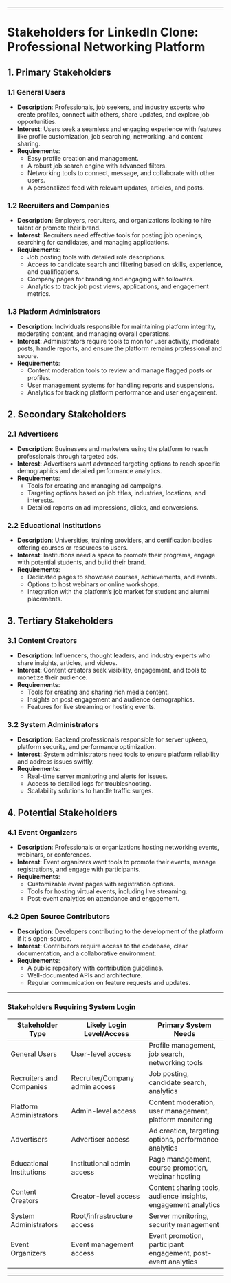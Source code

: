 
---

# Stakeholders for LinkedIn Clone: Professional Networking Platform

## 1. Primary Stakeholders

### 1.1 General Users
- **Description**: Professionals, job seekers, and industry experts who create profiles, connect with others, share updates, and explore job opportunities.
- **Interest**: Users seek a seamless and engaging experience with features like profile customization, job searching, networking, and content sharing.
- **Requirements**:
  - Easy profile creation and management.
  - A robust job search engine with advanced filters.
  - Networking tools to connect, message, and collaborate with other users.
  - A personalized feed with relevant updates, articles, and posts.

### 1.2 Recruiters and Companies
- **Description**: Employers, recruiters, and organizations looking to hire talent or promote their brand.
- **Interest**: Recruiters need effective tools for posting job openings, searching for candidates, and managing applications.
- **Requirements**:
  - Job posting tools with detailed role descriptions.
  - Access to candidate search and filtering based on skills, experience, and qualifications.
  - Company pages for branding and engaging with followers.
  - Analytics to track job post views, applications, and engagement metrics.

### 1.3 Platform Administrators
- **Description**: Individuals responsible for maintaining platform integrity, moderating content, and managing overall operations.
- **Interest**: Administrators require tools to monitor user activity, moderate posts, handle reports, and ensure the platform remains professional and secure.
- **Requirements**:
  - Content moderation tools to review and manage flagged posts or profiles.
  - User management systems for handling reports and suspensions.
  - Analytics for tracking platform performance and user engagement.

## 2. Secondary Stakeholders

### 2.1 Advertisers
- **Description**: Businesses and marketers using the platform to reach professionals through targeted ads.
- **Interest**: Advertisers want advanced targeting options to reach specific demographics and detailed performance analytics.
- **Requirements**:
  - Tools for creating and managing ad campaigns.
  - Targeting options based on job titles, industries, locations, and interests.
  - Detailed reports on ad impressions, clicks, and conversions.

### 2.2 Educational Institutions
- **Description**: Universities, training providers, and certification bodies offering courses or resources to users.
- **Interest**: Institutions need a space to promote their programs, engage with potential students, and build their brand.
- **Requirements**:
  - Dedicated pages to showcase courses, achievements, and events.
  - Options to host webinars or online workshops.
  - Integration with the platform’s job market for student and alumni placements.

## 3. Tertiary Stakeholders

### 3.1 Content Creators
- **Description**: Influencers, thought leaders, and industry experts who share insights, articles, and videos.
- **Interest**: Content creators seek visibility, engagement, and tools to monetize their audience.
- **Requirements**:
  - Tools for creating and sharing rich media content.
  - Insights on post engagement and audience demographics.
  - Features for live streaming or hosting events.

### 3.2 System Administrators
- **Description**: Backend professionals responsible for server upkeep, platform security, and performance optimization.
- **Interest**: System administrators need tools to ensure platform reliability and address issues swiftly.
- **Requirements**:
  - Real-time server monitoring and alerts for issues.
  - Access to detailed logs for troubleshooting.
  - Scalability solutions to handle traffic surges.

## 4. Potential Stakeholders

### 4.1 Event Organizers
- **Description**: Professionals or organizations hosting networking events, webinars, or conferences.
- **Interest**: Event organizers want tools to promote their events, manage registrations, and engage with participants.
- **Requirements**:
  - Customizable event pages with registration options.
  - Tools for hosting virtual events, including live streaming.
  - Post-event analytics on attendance and engagement.

### 4.2 Open Source Contributors
- **Description**: Developers contributing to the development of the platform if it's open-source.
- **Interest**: Contributors require access to the codebase, clear documentation, and a collaborative environment.
- **Requirements**:
  - A public repository with contribution guidelines.
  - Well-documented APIs and architecture.
  - Regular communication on feature requests and updates.

---

### Stakeholders Requiring System Login

| Stakeholder Type       | Likely Login Level/Access        | Primary System Needs                                               |
|------------------------|----------------------------------|--------------------------------------------------------------------|
| General Users          | User-level access               | Profile management, job search, networking tools                  |
| Recruiters and Companies| Recruiter/Company admin access  | Job posting, candidate search, analytics                          |
| Platform Administrators| Admin-level access              | Content moderation, user management, platform monitoring          |
| Advertisers            | Advertiser access               | Ad creation, targeting options, performance analytics             |
| Educational Institutions| Institutional admin access      | Page management, course promotion, webinar hosting                |
| Content Creators       | Creator-level access            | Content sharing tools, audience insights, engagement analytics    |
| System Administrators  | Root/infrastructure access      | Server monitoring, security management                            |
| Event Organizers       | Event management access         | Event promotion, participant engagement, post-event analytics     |

---
